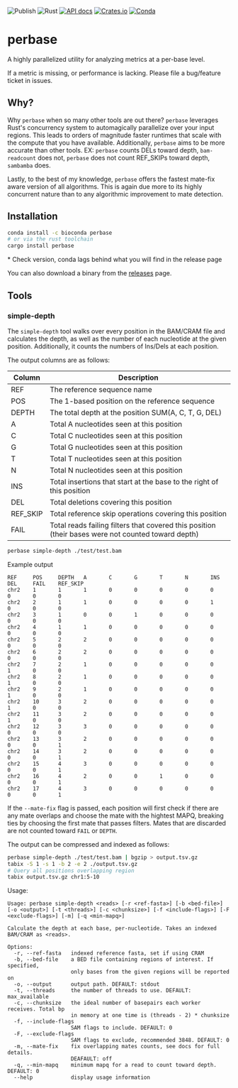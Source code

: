 ![Publish](https://github.com/sstadick/perbase/workflows/Publish/badge.svg)
![Rust](https://github.com/sstadick/perbase/workflows/Rust/badge.svg)
[![API docs](https://img.shields.io/badge/API-documentation-blue.svg)](https://docs.rs/perbase)
[![Crates.io](https://img.shields.io/crates/v/perbase.svg)](https://crates.io/crates/perbase)
[![Conda](https://anaconda.org/anaconda/anaconda/badges/installer/conda.svg)](https://anaconda.org/bioconda/perbase)

# perbase

A highly parallelized utility for analyzing metrics at a per-base level.

If a metric is missing, or performance is lacking. Please file a bug/feature ticket in issues.

## Why?

Why `perbase` when so many other tools are out there? `perbase` leverages Rust's concurrency system to automagically parallelize over your input regions. This leads to orders of magnitude faster runtimes that scale with the compute that you have available. Additionally, `perbase` aims to be more accurate than other tools. EX: `perbase` counts DELs toward depth, `bam-readcount` does not, `perbase` does not count REF_SKIPs toward depth, `sambamba` does.

Lastly, to the best of my knowledge, `perbase` offers the fastest mate-fix aware version of all algorithms. This is again due more to its highly concurrent nature than to any algorithmic improvement to mate detection.

## Installation

```bash
conda install -c bioconda perbase
# or via the rust toolchain
cargo install perbase
```

\* Check version, conda lags behind what you will find in the release page

You can also download a binary from the [releases](https://github.com/sstadick/perbase/releases) page.

## Tools

### simple-depth

The `simple-depth` tool walks over every position in the BAM/CRAM file and calculates the depth, as well as the number of each nucleotide at the given position. Additionally, it counts the numbers of Ins/Dels at each position.

The output columns are as follows:

| Column   | Description                                                                                        |
| -------- | -------------------------------------------------------------------------------------------------- |
| REF      | The reference sequence name                                                                        |
| POS      | The 1-based position on the reference sequence                                                     |
| DEPTH    | The total depth at the position SUM(A, C, T, G, DEL)                                               |
| A        | Total A nucleotides seen at this position                                                          |
| C        | Total C nucleotides seen at this position                                                          |
| G        | Total G nucleotides seen at this position                                                          |
| T        | Total T nucleotides seen at this position                                                          |
| N        | Total N nucleotides seen at this position                                                          |
| INS      | Total insertions that start at the base to the right of this position                              |
| DEL      | Total deletions covering this position                                                             |
| REF_SKIP | Total reference skip operations covering this position                                             |
| FAIL     | Total reads failing filters that covered this position (their bases were not counted toward depth) |

```bash
perbase simple-depth ./test/test.bam
```

Example output

```text
REF     POS     DEPTH   A       C       G       T       N       INS     DEL     FAIL    REF_SKIP
chr2    1       1       1       0       0       0       0       0       0       0       0
chr2    2       1       1       0       0       0       0       1       0       0       0
chr2    3       1       0       0       1       0       0       0       0       0       0
chr2    4       1       1       0       0       0       0       0       0       0       0
chr2    5       2       2       0       0       0       0       0       0       0       0
chr2    6       2       2       0       0       0       0       0       0       0       0
chr2    7       2       1       0       0       0       0       0       1       0       0
chr2    8       2       1       0       0       0       0       0       1       0       0
chr2    9       2       1       0       0       0       0       0       1       0       0
chr2    10      3       2       0       0       0       0       0       1       0       0
chr2    11      3       2       0       0       0       0       0       1       0       0
chr2    12      3       3       0       0       0       0       0       0       0       0
chr2    13      3       2       0       0       0       0       0       0       0       1
chr2    14      3       2       0       0       0       0       0       0       0       1
chr2    15      4       3       0       0       0       0       0       0       0       1
chr2    16      4       2       0       0       1       0       0       0       0       1
chr2    17      4       3       0       0       0       0       0       0       0       1
```

If the `--mate-fix` flag is passed, each position will first check if there are any mate overlaps and choose the mate with the hightest MAPQ, breaking ties by choosing the first mate that passes filters. Mates that are discarded are not counted toward `FAIL` or `DEPTH`.

The output can be compressed and indexed as follows:

```bash
perbase simple-depth ./test/test.bam | bgzip > output.tsv.gz
tabix -S 1 -s 1 -b 2 -e 2 ./output.tsv.gz
# Query all positions overlapping region
tabix output.tsv.gz chr1:5-10
```

Usage:

```text
Usage: perbase simple-depth <reads> [-r <ref-fasta>] [-b <bed-file>] [-o <output>] [-t <threads>] [-c <chunksize>] [-f <include-flags>] [-F <exclude-flags>] [-m] [-q <min-mapq>]

Calculate the depth at each base, per-nucleotide. Takes an indexed BAM/CRAM as <reads>.

Options:
  -r, --ref-fasta   indexed reference fasta, set if using CRAM
  -b, --bed-file    a BED file containing regions of interest. If specified,
                    only bases from the given regions will be reported on
  -o, --output      output path. DEFAULT: stdout
  -t, --threads     the number of threads to use. DEFAULT: max_available
  -c, --chunksize   the ideal number of basepairs each worker receives. Total bp
                    in memory at one time is (threads - 2) * chunksize
  -f, --include-flags
                    SAM flags to include. DEFAULT: 0
  -F, --exclude-flags
                    SAM flags to exclude, recommended 3848. DEFAULT: 0
  -m, --mate-fix    fix overlapping mates counts, see docs for full details.
                    DEAFAULT: off
  -q, --min-mapq    minimum mapq for a read to count toward depth. DEFAULT: 0
  --help            display usage information
```
